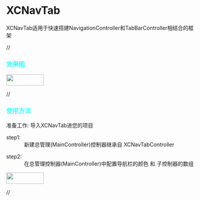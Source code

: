 # XCNavTab


XCNavTab适用于快速搭建NavigationController和TabBarController相结合的框架 <br>



//<h3 style="color:#33ffff">效果图</h3>
<img style="width:100;height:30" src="http://qq15223245.bj.bdysite.com/staticImg/XCNavTabdemo.gif"></img>


//<h3 style="color:#33ffff">使用方法</h3>

准备工作: 导入XCNavTab进您的项目

<p>  step1: <br> &nbsp&nbsp&nbsp&nbsp&nbsp&nbsp&nbsp&nbsp&nbsp&nbsp&nbsp  
新建总管理(MainController)控制器继承自 XCNavTabController</p>

  
<p>  step2: <br> &nbsp&nbsp&nbsp&nbsp&nbsp&nbsp&nbsp&nbsp&nbsp&nbsp&nbsp  
在总管理控制器(MainController)中配置导航栏的颜色 和 子控制器的数组</p>
<img style="width:100;height:30" src="http://qq15223245.bj.bdysite.com/staticImg/XCNavTab2.png"></img>




//
